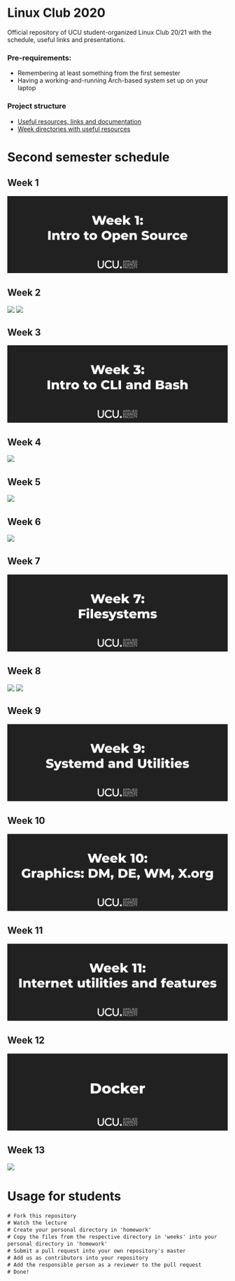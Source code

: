 # Linux Club 2020
Official repository of UCU student-organized Linux Club 20/21 with the schedule, useful links and presentations.

### Pre-requirements:
- Remembering at least something from the first semester 
- Having a working-and-running Arch-based system set up on your laptop

### Project structure

* [Useful resources, links and documentation](./docs/)
* [Week directories with useful resources](./weeks/)

# Second semester schedule

## Week 1
[![](images/week1.png)](https://docs.google.com/presentation/d/e/2PACX-1vSSadBIITbvf13sJ624zSe88cXqjXVOvFeNqmFxbhoxof43t51eGi-POJZDPoUu8h4-3unlOy8FQQ13/pub?start=false&loop=false&delayms=3000)

## Week 2
[![](images/week2-1.png)](https://docs.google.com/presentation/d/e/2PACX-1vQay3NircnJCfpeFy6WNKmFnbywvOR3Gf6rM93-8kjjrMe1CFWo-qDq1r289A0W3l5D-kbNoLH1FBAg/pub?start=false&loop=false&delayms=3000)
[![](images/week2-2.png)](https://docs.google.com/presentation/d/e/2PACX-1vTxoWHLorLUICy34NvzPEE6dPTfuKQIoXX2TKXYTgHzLjeeVHQhj1ctp1j4nz4BCdufoEerdxnE5JFM/pub?start=false&loop=false&delayms=3000)

## Week 3
[![](images/week3.png)]()

## Week 4
[![](images/week4.png)]()

## Week 5
[![](images/week5.png)]()

## Week 6
[![](images/week6.png)]()

## Week 7
[![](images/week7.png)]()

## Week 8
[![](images/week8-1.png)]()
[![](images/week8-2.png)]()

## Week 9
[![](images/week9.png)]()

## Week 10
[![](images/week10.png)]()

## Week 11
[![](images/week11.png)]()

## Week 12
[![](images/week12.png)]()

## Week 13
[![](images/week13.png)]()

# Usage for students
```
# Fork this repository
# Watch the lecture
# Create your personal directory in 'homework'
# Copy the files from the respective directory in 'weeks' into your personal directory in 'homework'
# Submit a pull request into your own repository's master
# Add us as contributors into your repository
# Add the responsible person as a reviewer to the pull request
# Done!
```
